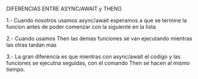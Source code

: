 DIFERENCIAS ENTRE ASYNC/AWAIT y THEN()

1.- Cuando nosotros usamos async/await esperamos a que se termine la funcion antes de poder comenzar con la siguiente en la lista

2.- Cuando usamos Then las demas funciones se van ejecutando mientras las otras tardan mas 

3.- La gran diferencia es que mientras con async/await el codigo y las funciones se ejecutna seguidas, con el comando Then se hacen al mismo tiempo.